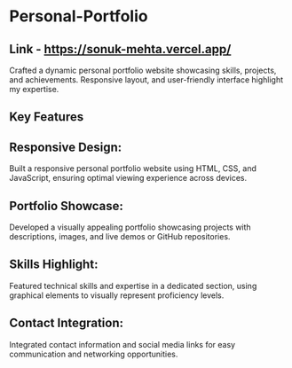 # Personal-Portfolio

## Link - https://sonuk-mehta.vercel.app/
Crafted a dynamic personal portfolio website showcasing skills, projects, and achievements. Responsive layout, and user-friendly interface highlight my expertise.

## Key Features

## Responsive Design:
Built a responsive personal portfolio website using HTML, CSS, and JavaScript, ensuring optimal viewing experience across devices.

## Portfolio Showcase: 
Developed a visually appealing portfolio showcasing projects with descriptions, images, and live demos or GitHub repositories.

## Skills Highlight: 
Featured technical skills and expertise in a dedicated section, using graphical elements to visually represent proficiency levels.

## Contact Integration: 
Integrated contact information and social media links for easy communication and networking opportunities.
